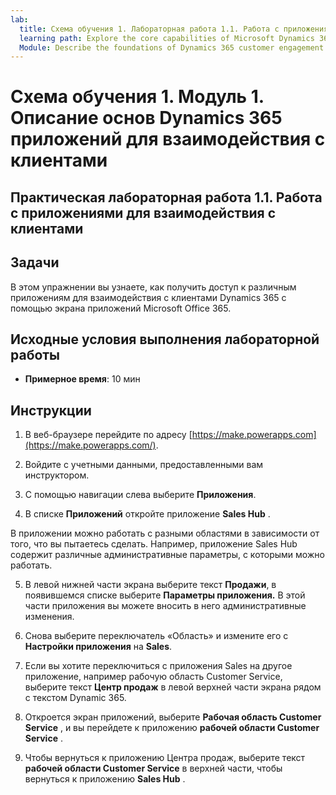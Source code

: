 ```yaml
---
lab:
  title: Схема обучения 1. Лабораторная работа 1.1. Работа с приложениями для взаимодействия с клиентами
  learning path: Explore the core capabilities of Microsoft Dynamics 365 customer engagement apps
  Module: Describe the foundations of Dynamics 365 customer engagement apps
---
```


Схема обучения 1. Модуль 1. Описание основ Dynamics 365 приложений для взаимодействия с клиентами
========================

## Практическая лабораторная работа 1.1. Работа с приложениями для взаимодействия с клиентами 

## Задачи

В этом упражнении вы узнаете, как получить доступ к различным приложениям для взаимодействия с клиентами Dynamics 365 с помощью экрана приложений Microsoft Office 365.   


## Исходные условия выполнения лабораторной работы

  - **Примерное время**: 10 мин

## Инструкции

1. В веб-браузере перейдите по адресу [https://make.powerapps.com](https://make.powerapps.com/). 

2. Войдите с учетными данными, предоставленными вам инструктором. 

3. С помощью навигации слева выберите **Приложения**. 

4. В списке **Приложений** откройте приложение **Sales Hub** . 

В приложении можно работать с разными областями в зависимости от того, что вы пытаетесь сделать. Например, приложение Sales Hub содержит различные административные параметры, с которыми можно работать.

5. В левой нижней части экрана выберите текст **Продажи**, в появившемся списке выберите **Параметры приложения.** В этой части приложения вы можете вносить в него административные изменения.

6. Снова выберите переключатель «Область» и измените его с **Настройки приложения** на **Sales**.

7. Если вы хотите переключиться с приложения Sales на другое приложение, например рабочую область Customer Service, выберите текст **Центр продаж** в левой верхней части экрана рядом с текстом Dynamic 365.

8. Откроется экран приложений, выберите **Рабочая область Customer Service** , и вы перейдете к приложению **рабочей области Customer Service** .

9. Чтобы вернуться к приложению Центра продаж, выберите текст **рабочей области Customer Service** в верхней части, чтобы вернуться к приложению **Sales Hub** .

 

